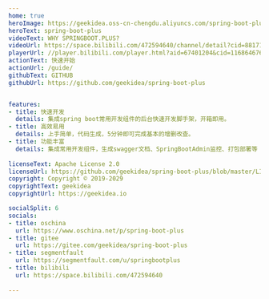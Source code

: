 ```yaml
---
home: true
heroImage: https://geekidea.oss-cn-chengdu.aliyuncs.com/spring-boot-plus/img/logo.png
heroText: spring-boot-plus
videoText: WHY SPRINGBOOT.PLUS?
videoUrl: https://space.bilibili.com/472594640/channel/detail?cid=88171
playerUrl: //player.bilibili.com/player.html?aid=67401204&cid=116864676&page=1
actionText: 快速开始
actionUrl: /guide/
githubText: GITHUB
githubUrl: https://github.com/geekidea/spring-boot-plus


features:
- title: 快速开发
  details: 集成spring boot常用开发组件的后台快速开发脚手架，开箱即用。
- title: 高效易用
  details: 上手简单，代码生成，5分钟即可完成基本的增删改查。
- title: 功能丰富
  details: 集成常用开发组件，生成swagger文档、SpringBootAdmin监控、打包部署等
  
licenseText: Apache License 2.0
licenseUrl: https://github.com/geekidea/spring-boot-plus/blob/master/LICENSE
copyright: Copyright © 2019-2029 
copyrightText: geekidea
copyrightUrl: https://geekidea.io

socialSplit: 6
socials:
- title: oschina
  url: https://www.oschina.net/p/spring-boot-plus
- title: gitee
  url: https://gitee.com/geekidea/spring-boot-plus
- title: segmentfault
  url: https://segmentfault.com/u/springbootplus
- title: bilibili
  url: https://space.bilibili.com/472594640
  
---
```





